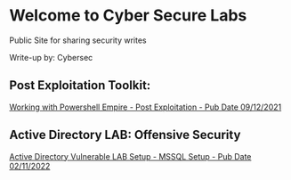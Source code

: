 # Welcome to Cyber Secure Labs

Public Site for sharing security writes

Write-up by: Cybersec

## Post Exploitation Toolkit:

[Working with Powershell Empire - Post Exploitation - Pub Date 09/12/2021](./README_.md)

## Active Directory LAB: Offensive Security
[Active Directory Vulnerable LAB Setup - MSSQL Setup - Pub Date 02/11/2022]()


